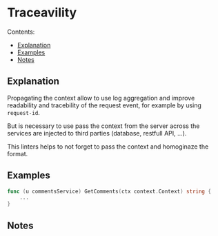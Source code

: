 
# Traceavility

Contents:

* [Explanation](#Explanation)
* [Examples](#examples)
* [Notes](#notes)

## Explanation
Propagating the context allow to use log aggregation and improve readability and tracebility of the request event, for example by using `request-id`.

But is necessary to use pass the context from the server across the services are injected to third parties (database, restfull API, ...).

This linters helps to not forget to pass the context and homoginaze the format.

## Examples
```go
func (u commentsService) GetComments(ctx context.Context) string {
	...
}
```

## Notes
